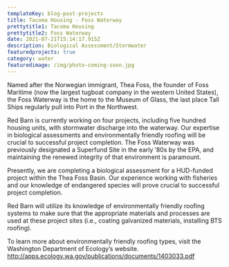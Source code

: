 ```yaml
---
templateKey: blog-post-projects
title: Tacoma Housing - Foss Waterway
prettytitle1: Tacoma Housing
prettytitle2: Foss Waterway
date: 2021-07-21T15:14:17.915Z
description: Biological Assessment/Stormwater
featuredprojects: true
category: water
featuredimage: /img/photo-coming-soon.jpg
---
```

Named after the Norwegian immigrant, Thea Foss, the founder of Foss Maritime (now the largest tugboat company in the western United States), the Foss Waterway is the home to the Museum of Glass, the last place Tall Ships regularly pull into Port in the Northwest. 

Red Barn is currently working on four projects, including five hundred housing units, with stormwater discharge into the waterway. Our expertise in biological assessments and environmentally friendly roofing will be crucial to successful project completion. The Foss Waterway was previously designated a Superfund Site in the early ’80s by the EPA, and maintaining the renewed integrity of that environment is paramount.

Presently, we are completing a biological assessment for a HUD-funded project within the Thea Foss Basin. Our experience working with fisheries and our knowledge of endangered species will prove crucial to successful project completion. 

Red Barn will utilize its knowledge of environmentally friendly roofing systems to make sure that the appropriate materials and processes are used at these project sites (i.e., coating galvanized materials, installing BTS roofing).

To learn more about environmentally friendly roofing types, visit the Washington Department of Ecology’s website. <http://apps.ecology.wa.gov/publications/documents/1403033.pdf>